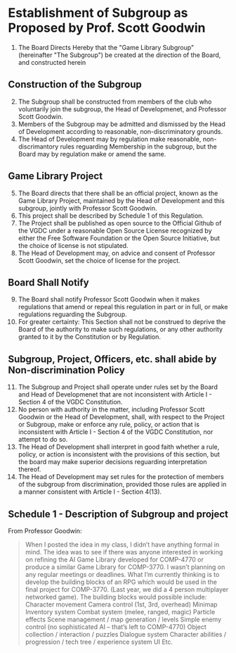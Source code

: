 # Establishment of Subgroup as Proposed by Prof. Scott Goodwin

1. The Board Directs Hereby that the "Game Library Subgroup" (hereinafter "The Subgroup") be created at the direction of the Board, and constructed herein

## Construction of the Subgroup

2. The Subgroup shall be constructed from members of the club who voluntarily join the subgroup, the Head of Developmenet, and Professor Scott Goodwin.
3. Members of the Subgroup may be admitted and dismissed by the Head of Development according to reasonable, non-discriminatory grounds.
4. The Head of Development may by regulation make reasonable, non-discrimantory rules reguarding Membership in the subgroup, but the Board may by regulation make or amend the same.

## Game Library Project

5. The Board directs that there shall be an official project, known as the Game Library Project, maintained by the Head of Development and this subgroup, jointly with Professor Scott Goodwin. 
6. This project shall be described by Schedule 1 of this Regulation.
7. The Project shall be published as open source to the Official Github of the VGDC under a reasonable Open Source License recognized by either the Free Software Foundation or the Open Source Initiative, but the choice of license is not stipulated.
8. The Head of Development may, on advice and consent of Professor Scott Goodwin, set the choice of license for the project.

## Board Shall Notify

9. The Board shall notify Professor Scott Goodwin when it makes regulations that amend or repeal this regulation in part or in full, or make regulations reguarding the Subgroup.
10. For greater certainty: This Section shall not be construed to deprive the Board of the authority to make such regulations, or any other authority granted to it by the Constitution or by Regulation.

## Subgroup, Project, Officers, etc. shall abide by Non-discrimination Policy

11. The Subgroup and Project shall operate under rules set by the Board and Head of Developmenet that are not inconsistent with Article I - Section 4 of the VGDC Constitution.
12. No person with authority in the matter, including Professor Scott Goodwin or the Head of Development, shall, with respect to the Project or Subgroup, make or enforce any rule, policy, or action that is inconsistent with Article I - Section 4 of the VGDC Constitution, nor attempt to do so.
13. The Head of Development shall interpret in good faith whether a rule, policy, or action is inconsistent with the provisions of this section, but the board may make superior decisions reguarding interpretation thereof.
14. The Head of Development may set rules for the protection of members of the subgroup from discrimination, provided those rules are applied in a manner consistent with Article I - Section 4(13). 


## Schedule 1 - Description of Subgroup and project

From Professor Goodwin:

> When I posted the idea in my class, I didn’t have anything formal in mind. The idea was to see if there was anyone interested in working on refining the AI Game Library developed for COMP-4770 or produce a similar Game Library for COMP-3770. I wasn’t planning on any regular meetings or deadlines.
> What I’m currently thinking is to develop the building blocks of an RPG which would be used in the final project for COMP-3770. (Last year, we did a 4 person multiplayer networked game).
> The building blocks would possible include:
> Character movement
> Camera control (1st, 3rd, overhead)
> Minimap
> Inventory system
> Combat system (melee, ranged, magic)
> Particle effects
> Scene management / map generation / levels
> Simple enemy control (no sophisticated AI – that’s left to COMP-4770)
> Object collection / interaction / puzzles
> Dialogue system
> Character abilities / progression / tech tree / experience system
> UI
> Etc.
 

